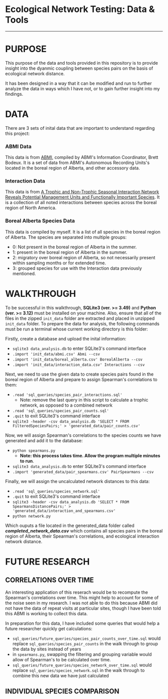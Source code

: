 # Ecological Network Testing: Data & Tools
---
# PURPOSE
This purpose of the data and tools provided in this repository is to provide insight into the dyanmic coupling between species pairs on the basis of ecological network distance.

It has been designed in a way that it can be modified and run to further analyze the data in ways which I have not, or to gain further insight into my findings.

# DATA
There are 3 sets of inital data that are important to understand regarding this project:
### ABMI Data
This data is from [ABMI](https://abmi.ca/abmi-home/data-resources/data-portal-main.html), compiled by ABMI's Information Coordinator, Brett Bodeux.
It is a set of data from ABMI's Autonomous Recording Units's located in the boreal region of Alberta, and other accessory data.
### Interaction Data
This data is from [A Trophic and Non-Trophic Seasonal Interaction Network Reveals Potential Management Units and Functionally Important Species](https://doi.org/10.1111/geb.13940). It is a collection of all noted interactions between species across the boreal region of North America.

### Boreal Alberta Species Data
This data is compiled by myself. It is a list of all species in the boreal region of Alberta. The species are separated into multiple groups:
- 0: Not present in the boreal region of Alberta in the summer.
- 1: present in the boreal region of Alberta in the summer.
- 2: migratory over boreal region of Alberta, so not necessarily present within sampling months or for extended time.
- 3: grouped species for use with the Interaction data previously mentioned.

# WALKTHROUGH
To be successful in this walkthrough, **SQLite3 (ver. >= 3.49)** and **Python (ver. >= 3.12)** must be installed on your machine. Also, ensure that all of the files in the zipped `init_data` folder are extracted and placed in unzipped `init_data` folder.
To prepare the data for analysis, the following commands must be run a terminal whose current working directory is this folder:

Firstly, create a database and upload the inital information:
- `sqlite3 data_analysis.db` to enter SQLite3's command interface
- `.import 'init_data/abmi.csv' Abmi --csv`
- `.import 'init_data/boreal_alberta.csv' BorealAlberta --csv`
- `.import 'init_data/interaction_data.csv' Interactions --csv`

Next, we need to use the given data to create species pairs found in the boreal region of Alberta and prepare to assign Spearman's correlations to them:
- `.read 'sql_queries/species_pair_interactions.sql'`
  - Note: remove the last query in this script to calculate a trophic network, as opposed to a combined network
- `.read 'sql_queries/species_pair_counts.sql'`
- `.quit` to exit SQLite3's command interface
- `sqlite3 -header -csv data_analysis.db 'SELECT * FROM FilteredSpeciesPairs;' > 'generated_data/pair_counts.csv'`

Now, we will assign Spearman's correlations to the species counts we have generated and add it to the database:
- `python spearmans.py`
  - **Note: this process takes time. Allow the program multiple minutes to run**.
- `sqlite3 data_analysis.db` to enter SQLite3's command interface
- `.import 'generated_data/pair_spearmans.csv' PairSpearmans --csv`

Finally, we will assign the uncalculated network distances to this data:
- `.read 'sql_queries/species_network.sql'`
- `.quit` to exit SQLite3's command interface
- `sqlite3 -header -csv data_analysis.db 'SELECT * FROM SpearmansDistancePairs;' > 'generated_data/interaction_and_spearmans.csv'`
- `python network.py`

Which ouputs a file located in the generated_data folder called ***completed_network_data.csv*** which contains all species pairs in the boreal region of Alberta, their Spearman's correlations, and ecological interaction network distance.

# FUTURE RESEARCH
## CORRELATIONS OVER TIME
An interesting application of this reserach would be to recompute the Spearman's correlations over time. This might help to account for some of the noise seen in my research.
I was not able to do this because ABMI did not have the data of repeat visits at particular sites, though I have been told this ABMI is working to collect this data.

In preparation for this data, I have included some queries that would help a future researcher quickly get calculations:
- `sql_queries/future_queries/species_pair_counts_over_time.sql` would replace `sql_queries/species_pair_counts` in the walk through to group the data by sites instead of years
- in `spearmans.py`, swapping the filtering and grouping variable would allow of Spearman's to be calculated over time.
- `sql_queries/future_queries/species_network_over_time.sql` would replace `sql_queries/species_network.sql` in the walk through to combine this new data we have just calculated

## INDIVIDUAL SPECIES COMPARISON
